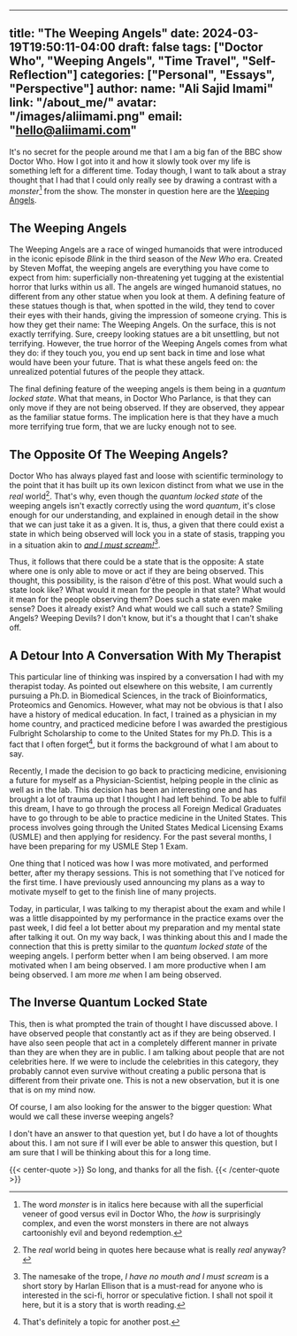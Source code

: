 <!--
SPDX-FileCopyrightText: 2022 - 2024 Ali Sajid Imami

SPDX-License-Identifier: CC-BY-NC-SA-4.0
-->

---
title: "The Weeping Angels"
date: 2024-03-19T19:50:11-04:00
draft: false
tags: ["Doctor Who", "Weeping Angels", "Time Travel", "Self-Reflection"]
categories: ["Personal", "Essays", "Perspective"]
author:
  name: "Ali Sajid Imami"
  link: "/about_me/"
  avatar: "/images/aliimami.png"
  email: "hello@aliimami.com"
---

It's no secret for the people around me that I am a big fan of the BBC show Doctor Who. How I got into it and how it slowly took over my life is something left for a different time. Today though, I want to talk about a stray thought that I had that I could only really see by drawing a contrast with a _monster_[^4] from the show. The monster in question here are the [Weeping Angels](https://en.wikipedia.org/wiki/Weeping_Angel).

## The Weeping Angels

<!-- vale alex.ProfanityMaybe = NO -->

The Weeping Angels are a race of winged humanoids that were introduced in the iconic episode _Blink_ in the third season of the _New Who_ era. Created by Steven Moffat, the weeping angels are everything you have come to expect from him: superficially non-threatening yet tugging at the existential horror that lurks within us all. The angels are winged humanoid statues, no different from any other statue when you look at them. A defining feature of these statues though is that, when spotted in the wild, they tend to cover their eyes with their hands, giving the impression of someone crying. This is how they get their name: The Weeping Angels. On the surface, this is not exactly terrifying. Sure, creepy looking statues are a bit unsettling, but not terrifying. However, the true horror of the Weeping Angels comes from what they do: if they touch you, you end up sent back in time and lose what would have been your future. That is what these angels feed on: the unrealized potential futures of the people they attack.

<!-- vale alex.ProfanityMaybe = YES -->

The final defining feature of the weeping angels is them being in a _quantum locked state_. What that means, in Doctor Who Parlance, is that they can only move if they are not being observed. If they are observed, they appear as the familiar statue forms. The implication here is that they have a much more terrifying true form, that we are lucky enough not to see.

## The Opposite Of The Weeping Angels?

<!-- vale proselint.Cliches = NO -->

Doctor Who has always played fast and loose with scientific terminology to the point that it has built up its own lexicon distinct from what we use in the _real_ world[^1]. That's why, even though the _quantum locked state_ of the weeping angels isn't exactly correctly using the word _quantum_, it's close enough for our understanding, and explained in enough detail in the show that we can just take it as a given. It is, thus, a given that there could exist a state in which being observed will lock you in a state of stasis, trapping you in a situation akin to [_and I must scream!_](https://tvtropes.org/pmwiki/pmwiki.php/Main/AndIMustScream)[^2].

<!-- vale proselint.Cliches = YES -->

Thus, it follows that there could be a state that is the opposite: A state where one is only able to move or act if they are being observed. This thought, this possibility, is the raison d'être of this post. What would such a state look like? What would it mean for the people in that state? What would it mean for the people observing them? Does such a state even make sense? Does it already exist? And what would we call such a state? Smiling Angels? Weeping Devils? I don't know, but it's a thought that I can't shake off.

## A Detour Into A Conversation With My Therapist

This particular line of thinking was inspired by a conversation I had with my therapist today. As pointed out elsewhere on this website, I am currently pursuing a Ph.D. in Biomedical Sciences, in the track of Bioinformatics, Proteomics and Genomics. However, what may not be obvious is that I also have a history of medical education. In fact, I trained as a physician in my home country, and practiced medicine before I was awarded the prestigious Fulbright Scholarship to come to the United States for my Ph.D. This is a fact that I often forget[^3], but it forms the background of what I am about to say.

Recently, I made the decision to go back to practicing medicine, envisioning a future for myself as a Physician-Scientist, helping people in the clinic as well as in the lab. This decision has been an interesting one and has brought a lot of trauma up that I thought I had left behind. To be able to fulfil this dream, I have to go through the process all Foreign Medical Graduates have to go through to be able to practice medicine in the United States. This process involves going through the United States Medical Licensing Exams (USMLE) and then applying for residency. For the past several months, I have been preparing for my USMLE Step 1 Exam.

One thing that I noticed was how I was more motivated, and performed better, after my therapy sessions. This is not something that I've noticed for the first time. I have previously used announcing my plans as a way to motivate myself to get to the finish line of many projects.

Today, in particular, I was talking to my therapist about the exam and while I was a little disappointed by my performance in the practice exams over the past week, I did feel a lot better about my preparation and my mental state after talking it out. On my way back, I was thinking about this and I made the connection that this is pretty similar to the _quantum locked state_ of the weeping angels. I perform better when I am being observed. I am more motivated when I am being observed. I am more productive when I am being observed. I am more _me_ when I am being observed.

## The Inverse Quantum Locked State

This, then is what prompted the train of thought I have discussed above. I have observed people that constantly act as if they are being observed. I have also seen people that act in a completely different manner in private than they are when they are in public. I am talking about people that are not celebrities here. If we were to include the celebrities in this category, they probably cannot even survive without creating a public persona that is different from their private one. This is not a new observation, but it is one that is on my mind now.

Of course, I am also looking for the answer to the bigger question: What would we call these inverse weeping angels?

I don't have an answer to that question yet, but I do have a lot of thoughts about this. I am not sure if I will ever be able to answer this question, but I am sure that I will be thinking about this for a long time.

{{< center-quote >}}
So long, and thanks for all the fish.
{{< /center-quote >}}

[^1]: The _real_ world being in quotes here because what is really _real_ anyway?

[^2]: The namesake of the trope, _I have no mouth and I must scream_ is a short story by Harlan Ellison that is a must-read for anyone who is interested in the sci-fi, horror or speculative fiction. I shall not spoil it here, but it is a story that is worth reading.

[^3]: That's definitely a topic for another post.

[^4]: The word _monster_ is in italics here because with all the superficial veneer of good versus evil in Doctor Who, the _how_ is surprisingly complex, and even the worst monsters in there are not always cartoonishly evil and beyond redemption.
